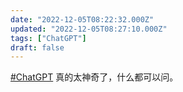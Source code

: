 ```yaml
---
date: "2022-12-05T08:22:32.000Z"
updated: "2022-12-05T08:27:10.000Z"
tags: ["ChatGPT"]
draft: false
---
```


[#ChatGPT](/zh/tags/chatgpt) 真的太神奇了，什么都可以问。
